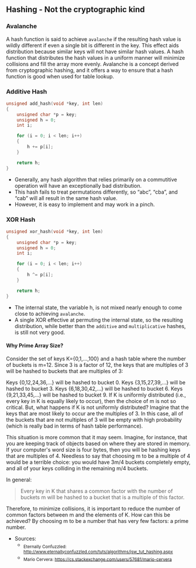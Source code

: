 ## Hashing - Not the cryptographic kind

### Avalanche

A hash function is said to achieve `avalanche` if the resulting hash value is wildly different if even a single bit is different in the key. This effect aids distribution because similar keys will not have similar hash values. A hash function that distributes the hash values in a uniform manner will minimize collisions and fill the array more evenly. Avalanche is a concept derived from cryptographic hashing, and it offers a way to ensure that a hash function is good when used for table lookup.

### Additive Hash

```cpp
unsigned add_hash(void *key, int len)
{
    unsigned char *p = key;
    unsigned h = 0;
    int i;

    for (i = 0; i < len; i++)
    {
        h += p[i];
    }

    return h;
}
```

- Generally, any hash algorithm that relies primarily on a commutitive operation will have an exceptionally bad distribution. 
- This hash fails to treat permutations differently, so “abc”, “cba”, and “cab” will all result in the same hash value.
- However, it is easy to implement and may work in a pinch.

### XOR Hash

```cpp
unsigned xor_hash(void *key, int len)
{
    unsigned char *p = key;
    unsigned h = 0;
    int i;

    for (i = 0; i < len; i++)
    {
        h ^= p[i];
    }

    return h;
}
```

- The internal state, the variable h, is not mixed nearly enough to come close to achieving `avalanche`.
- A single XOR effective at permuting the internal state, so the resulting distribution, while better than the `additive` and `multiplicative` hashes, is still not very good.

#### Why Prime Array Size?
Consider the set of keys K={0,1,...,100} and a hash table where the number of buckets is m=12. Since 3 is a factor of 12, the keys that are multiples of 3 will be hashed to buckets that are multiples of 3:

Keys {0,12,24,36,...} will be hashed to bucket 0.
Keys {3,15,27,39,...} will be hashed to bucket 3.
Keys {6,18,30,42,...} will be hashed to bucket 6.
Keys {9,21,33,45,...} will be hashed to bucket 9.
If K is uniformly distributed (i.e., every key in K is equally likely to occur), then the choice of m is not so critical. But, what happens if K is not uniformly distributed? Imagine that the keys that are most likely to occur are the multiples of 3. In this case, all of the buckets that are not multiples of 3 will be empty with high probability (which is really bad in terms of hash table performance).

This situation is more common that it may seem. Imagine, for instance, that you are keeping track of objects based on where they are stored in memory. If your computer's word size is four bytes, then you will be hashing keys that are multiples of 4. Needless to say that choosing m to be a multiple of 4 would be a terrible choice: you would have 3m/4 buckets completely empty, and all of your keys colliding in the remaining m/4 buckets.

In general:

>Every key in K that shares a common factor with the number of buckets m will be hashed to a bucket that is a multiple of this factor.

Therefore, to minimize collisions, it is important to reduce the number of common factors between m and the elements of K. How can this be achieved? By choosing m to be a number that has very few factors: a prime number.


- Sources:
    - <sub>Eternally Confuzzled: http://www.eternallyconfuzzled.com/tuts/algorithms/jsw_tut_hashing.aspx</sub>
    - <sub>Mario Cervera: https://cs.stackexchange.com/users/57681/mario-cervera</sub>
